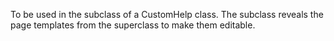 To be used in the subclass of a CustomHelp class. The subclass reveals the page templates from the superclass to make them editable.